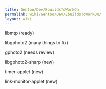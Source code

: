```yaml
---
title: Gentoo/Dev/EbuildsToWorkOn
permalink: wiki/Gentoo/Dev/EbuildsToWorkOn/
layout: wiki
---
```


libmtp (ready)

libgphoto2 (many things to fix)

gphoto2 (needs review)

libgphoto2-sharp (new)

timer-applet (new)

link-monitor-applet (new)
